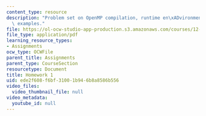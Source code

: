 ```yaml
---
content_type: resource
description: "Problem set on OpenMP compilation, runtime en\xADvironment, and code\
  \ examples."
file: https://ol-ocw-studio-app-production.s3.amazonaws.com/courses/12-950-parallel-programming-for-multicore-machines-using-openmp-and-mpi-january-iap-2010/ede2f608f6bf31001b946b8a8586b556_MIT12_950IAP10_hw1.pdf
file_type: application/pdf
learning_resource_types:
- Assignments
ocw_type: OCWFile
parent_title: Assignments
parent_type: CourseSection
resourcetype: Document
title: Homework 1
uid: ede2f608-f6bf-3100-1b94-6b8a8586b556
video_files:
  video_thumbnail_file: null
video_metadata:
  youtube_id: null
---
```

